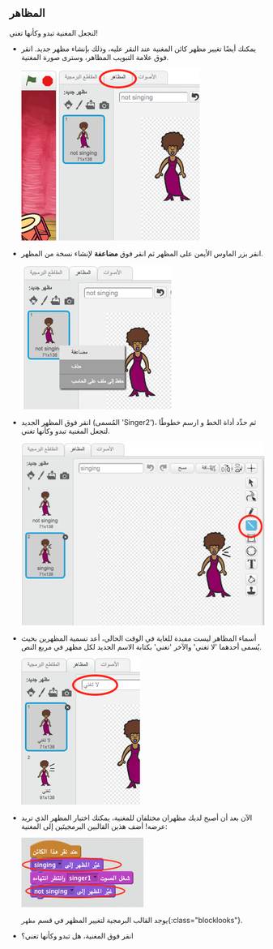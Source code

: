 ## المظاهر

لنجعل المغنية تبدو وكأنها تغني!

+ يمكنك أيضًا تغيير مظهر كائن المغنية عند النقر عليه، وذلك بإنشاء مظهر جديد. انقر فوق علامة التبويب المظاهر، وسترى صورة المغنية.
    
    ![لقطة الشاشة](images/band-singer-costume.png)

+ انقر بزر الماوس الأيمن على المظهر ثم انقر فوق **مضاعفة** لإنشاء نسخة من المظهر.
    
    ![لقطة الشاشة](images/band-singer-duplicate.png)

+ انقر فوق المظهر الجديد (المُسمى 'Singer2')، ثم حدِّد أداة الخط و ارسم خطوطًا لتجعل المغنية تبدو وكأنها تغني.
    
    ![لقطة الشاشة](images/band-singer-click.png)

+ أسماء المظاهر ليست مفيدة للغاية في الوقت الحالي، أعد تسمية المظهرين بحيث يُسمى أحدهما 'لا تغني' والآخر 'تغني' بكتابة الاسم الجديد لكل مظهر في مربع النص.
    
    ![لقطة الشاشة](images/band-singer-name.png)

+ الآن بعد أن أصبح لديك مظهران مختلفان للمغنية، يمكنك اختيار المظهر الذي تريد عرضه! أضف هذين القالبين البرمجيتَين إلى المغنية:
    
    ![لقطة الشاشة](images/band-looks.png)
    
    يوجد القالب البرمجية لتغيير المظهر في قسم `مظهر`{:class="blocklooks"}.

+ انقر فوق المغنية، هل تبدو وكأنها تغني؟